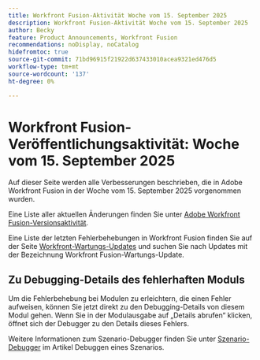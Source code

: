 ```yaml
---
title: Workfront Fusion-Aktivität Woche vom 15. September 2025
description: Workfront Fusion-Aktivität Woche vom 15. September 2025
author: Becky
feature: Product Announcements, Workfront Fusion
recommendations: noDisplay, noCatalog
hidefromtoc: true
source-git-commit: 71bd96915f21922d637433010acea9321ed476d5
workflow-type: tm+mt
source-wordcount: '137'
ht-degree: 0%

---
```


# Workfront Fusion-Veröffentlichungsaktivität: Woche vom 15. September 2025

Auf dieser Seite werden alle Verbesserungen beschrieben, die in Adobe Workfront Fusion in der Woche vom 15. September 2025 vorgenommen wurden.

Eine Liste aller aktuellen Änderungen finden Sie unter [Adobe Workfront Fusion-Versionsaktivität](/help/workfront-fusion/fusion-product-releases/fusion-release-activity.md).

Eine Liste der letzten Fehlerbehebungen in Workfront Fusion finden Sie auf der Seite [Workfront-Wartungs-Updates](https://experienceleague.adobe.com/en/docs/workfront-known-issues/releases/current-updates) und suchen Sie nach Updates mit der Bezeichnung Workfront Fusion-Wartungs-Update.

## Zu Debugging-Details des fehlerhaften Moduls

Um die Fehlerbehebung bei Modulen zu erleichtern, die einen Fehler aufweisen, können Sie jetzt direkt zu den Debugging-Details von diesem Modul gehen. Wenn Sie in der Modulausgabe auf „Details abrufen“ klicken, öffnet sich der Debugger zu den Details dieses Fehlers.

Weitere Informationen zum Szenario-Debugger finden Sie unter [Szenario-Debugger](/help/workfront-fusion/manage-scenarios/debug-a-scenario.md#scenario-debugger) im Artikel Debuggen eines Szenarios.

